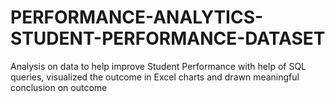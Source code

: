 # PERFORMANCE-ANALYTICS-STUDENT-PERFORMANCE-DATASET
Analysis on data to help improve Student Performance with help of  SQL queries, visualized the outcome in Excel charts and drawn meaningful conclusion on outcome
